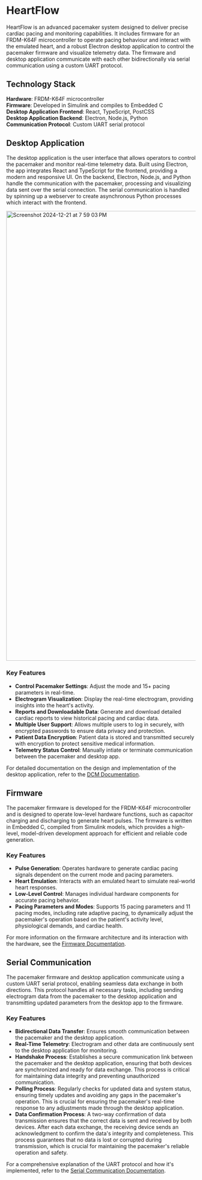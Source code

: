 # HeartFlow

HeartFlow is an advanced pacemaker system designed to deliver precise cardiac pacing and monitoring capabilities. It includes firmware for an FRDM-K64F microcontroller to operate pacing behaviour and interact with the emulated heart, and a robust Electron desktop application to control the pacemaker firmware and visualize telemetry data. The firmware and desktop application communicate with each other bidirectionally via serial communication using a custom UART protocol.

## Technology Stack
**Hardware**: FRDM-K64F microcontroller\
**Firmware**: Developed in Simulink and compiles to Embedded C\
**Desktop Application Frontend**: React, TypeScript, PostCSS\
**Desktop Application Backend**: Electron, Node.js, Python\
**Communication Protocol**: Custom UART serial protocol

## Desktop Application

The desktop application is the user interface that allows operators to control the pacemaker and monitor real-time telemetry data. Built using Electron, the app integrates React and TypeScript for the frontend, providing a modern and responsive UI. On the backend, Electron, Node.js, and Python handle the communication with the pacemaker, processing and visualizing data sent over the serial connection. The serial communication is handled by spinning up a webserver to create asynchronous Python processes which interact with the frontend.

<img width="1198" alt="Screenshot 2024-12-21 at 7 59 03 PM" src="https://github.com/user-attachments/assets/f1258f39-d416-46d1-a3ea-addcec325d12" />

### Key Features
- **Control Pacemaker Settings**: Adjust the mode and 15+ pacing parameters in real-time.
- **Electrogram Visualization**: Display the real-time electrogram, providing insights into the heart's activity.
- **Reports and Downloadable Data**: Generate and download detailed cardiac reports to view historical pacing and cardiac data.
- **Multiple User Support**: Allows multiple users to log in securely, with encrypted passwords to ensure data privacy and protection.
- **Patient Data Encryption**: Patient data is stored and transmitted securely with encryption to protect sensitive medical information.
- **Telemetry Status Control**: Manually intiate or terminate communication between the pacemaker and desktop app.

For detailed documentation on the design and implementation of the desktop application, refer to the [DCM Documentation](docs/dcm_docs.pdf).

## Firmware
The pacemaker firmware is developed for the FRDM-K64F microcontroller and is designed to operate low-level hardware functions, such as capacitor charging and discharging to generate heart pulses. The firmware is written in Embedded C, compiled from Simulink models, which provides a high-level, model-driven development approach for efficient and reliable code generation.

### Key Features
- **Pulse Generation**: Operates hardware to generate cardiac pacing signals dependent on the current mode and pacing parameters.
- **Heart Emulation**: Interacts with an emulated heart to simulate real-world heart responses.
- **Low-Level Control**: Manages individual hardware components for accurate pacing behavior.
- **Pacing Parameters and Modes**: Supports 15 pacing parameters and 11 pacing modes, including rate adaptive pacing, to dynamically adjust the pacemaker's operation based on the patient's activity level, physiological demands, and cardiac health.

For more information on the firmware architecture and its interaction with the hardware, see the [Firmware Documentation](docs/pacemaker_docs.pdf).

## Serial Communication
The pacemaker firmware and desktop application communicate using a custom UART serial protocol, enabling seamless data exchange in both directions. This protocol handles all necessary tasks, including sending electrogram data from the pacemaker to the desktop application and transmitting updated parameters from the desktop app to the firmware. 

### Key Features
- **Bidirectional Data Transfer**: Ensures smooth communication between the pacemaker and the desktop application.
- **Real-Time Telemetry**: Electrogram and other data are continuously sent to the desktop application for monitoring.
- **Handshake Process**: Establishes a secure communication link between the pacemaker and the desktop application, ensuring that both devices are synchronized and ready for data exchange. This process is critical for maintaining data integrity and preventing unauthorized communication.
- **Polling Process**: Regularly checks for updated data and system status, ensuring timely updates and avoiding any gaps in the pacemaker's operation. This is crucial for ensuring the pacemaker's real-time response to any adjustments made through the desktop application.
- **Data Confirmation Process**: A two-way confirmation of data transmission ensures that the correct data is sent and received by both devices. After each data exchange, the receiving device sends an acknowledgment to confirm the data's integrity and completeness. This process guarantees that no data is lost or corrupted during transmission, which is crucial for maintaining the pacemaker's reliable operation and safety.

For a comprehensive explanation of the UART protocol and how it's implemented, refer to the [Serial Communication Documentation](docs/serial_protocol_docs.pdf).
